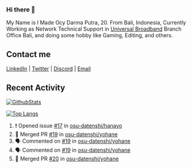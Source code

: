 ### Hi there 👋

My Name is I Made Ocy Darma Putra, 20. From Bali, Indonesia, Currently Working as Network Technical Support in [Universal Broadband](https://universal.net.id) Branch Office Bali, and doing some hobby like Gaming, Editing, and others.

## Contact me

[LinkedIn](https://linkedin.com/in/troke) | [Twitter](https://twitter.com/darma_ochi) | [Discord](https://link.troke.id/discord) | <a href="mailto:ochi@troke.id">Email</a> 

## Recent Activity

[![GithubStats](https://github-readme-stats.vercel.app/api?username=troke12&show_icons=true)](https://github.com/troke12)

[![Top Langs](https://github-readme-stats.vercel.app/api/top-langs/?username=troke12&layout=compact)](https://github.com/anuraghazra/github-readme-stats)

<!--START_SECTION:activity-->
1. ❗️ Opened issue [#17](https://github.com/osu-datenshi/hanayo/issues/17) in [osu-datenshi/hanayo](https://github.com/osu-datenshi/hanayo)
2. 🎉 Merged PR [#19](https://github.com/osu-datenshi/yohane/pull/19) in [osu-datenshi/yohane](https://github.com/osu-datenshi/yohane)
3. 🗣 Commented on [#19](https://github.com/osu-datenshi/yohane/issues/19) in [osu-datenshi/yohane](https://github.com/osu-datenshi/yohane)
4. 🗣 Commented on [#19](https://github.com/osu-datenshi/yohane/issues/19) in [osu-datenshi/yohane](https://github.com/osu-datenshi/yohane)
5. 🎉 Merged PR [#20](https://github.com/osu-datenshi/yohane/pull/20) in [osu-datenshi/yohane](https://github.com/osu-datenshi/yohane)
<!--END_SECTION:activity-->

